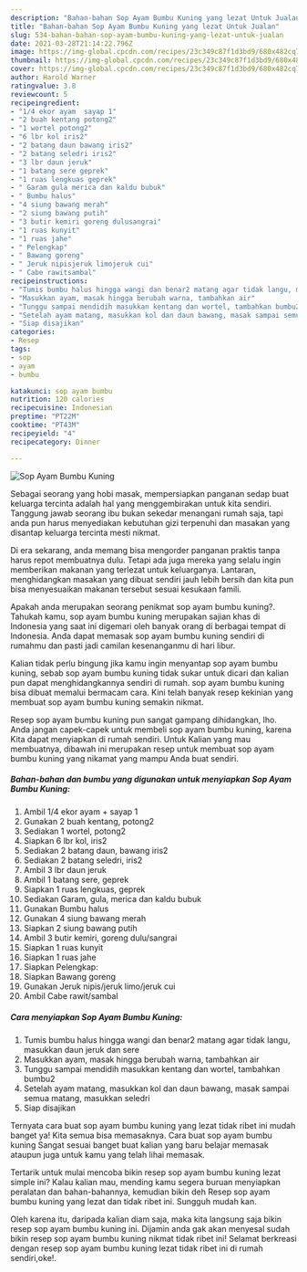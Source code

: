 ```yaml
---
description: "Bahan-bahan Sop Ayam Bumbu Kuning yang lezat Untuk Jualan"
title: "Bahan-bahan Sop Ayam Bumbu Kuning yang lezat Untuk Jualan"
slug: 534-bahan-bahan-sop-ayam-bumbu-kuning-yang-lezat-untuk-jualan
date: 2021-03-28T21:14:22.796Z
image: https://img-global.cpcdn.com/recipes/23c349c87f1d3bd9/680x482cq70/sop-ayam-bumbu-kuning-foto-resep-utama.jpg
thumbnail: https://img-global.cpcdn.com/recipes/23c349c87f1d3bd9/680x482cq70/sop-ayam-bumbu-kuning-foto-resep-utama.jpg
cover: https://img-global.cpcdn.com/recipes/23c349c87f1d3bd9/680x482cq70/sop-ayam-bumbu-kuning-foto-resep-utama.jpg
author: Harold Warner
ratingvalue: 3.8
reviewcount: 5
recipeingredient:
- "1/4 ekor ayam  sayap 1"
- "2 buah kentang potong2"
- "1 wortel potong2"
- "6 lbr kol iris2"
- "2 batang daun bawang iris2"
- "2 batang seledri iris2"
- "3 lbr daun jeruk"
- "1 batang sere geprek"
- "1 ruas lengkuas geprek"
- " Garam gula merica dan kaldu bubuk"
- " Bumbu halus"
- "4 siung bawang merah"
- "2 siung bawang putih"
- "3 butir kemiri goreng dulusangrai"
- "1 ruas kunyit"
- "1 ruas jahe"
- " Pelengkap"
- " Bawang goreng"
- " Jeruk nipisjeruk limojeruk cui"
- " Cabe rawitsambal"
recipeinstructions:
- "Tumis bumbu halus hingga wangi dan benar2 matang agar tidak langu, masukkan daun jeruk dan sere"
- "Masukkan ayam, masak hingga berubah warna, tambahkan air"
- "Tunggu sampai mendidih masukkan kentang dan wortel, tambahkan bumbu2"
- "Setelah ayam matang, masukkan kol dan daun bawang, masak sampai semua matang, masukkan seledri"
- "Siap disajikan"
categories:
- Resep
tags:
- sop
- ayam
- bumbu

katakunci: sop ayam bumbu 
nutrition: 120 calories
recipecuisine: Indonesian
preptime: "PT22M"
cooktime: "PT43M"
recipeyield: "4"
recipecategory: Dinner

---
```



![Sop Ayam Bumbu Kuning](https://img-global.cpcdn.com/recipes/23c349c87f1d3bd9/680x482cq70/sop-ayam-bumbu-kuning-foto-resep-utama.jpg)

Sebagai seorang yang hobi masak, mempersiapkan panganan sedap buat keluarga tercinta adalah hal yang menggembirakan untuk kita sendiri. Tanggung jawab seorang ibu bukan sekedar menangani rumah saja, tapi anda pun harus menyediakan kebutuhan gizi terpenuhi dan masakan yang disantap keluarga tercinta mesti nikmat.

Di era  sekarang, anda memang bisa mengorder panganan praktis tanpa harus repot membuatnya dulu. Tetapi ada juga mereka yang selalu ingin memberikan makanan yang terlezat untuk keluarganya. Lantaran, menghidangkan masakan yang dibuat sendiri jauh lebih bersih dan kita pun bisa menyesuaikan makanan tersebut sesuai kesukaan famili. 



Apakah anda merupakan seorang penikmat sop ayam bumbu kuning?. Tahukah kamu, sop ayam bumbu kuning merupakan sajian khas di Indonesia yang saat ini digemari oleh banyak orang di berbagai tempat di Indonesia. Anda dapat memasak sop ayam bumbu kuning sendiri di rumahmu dan pasti jadi camilan kesenanganmu di hari libur.

Kalian tidak perlu bingung jika kamu ingin menyantap sop ayam bumbu kuning, sebab sop ayam bumbu kuning tidak sukar untuk dicari dan kalian pun dapat menghidangkannya sendiri di rumah. sop ayam bumbu kuning bisa dibuat memalui bermacam cara. Kini telah banyak resep kekinian yang membuat sop ayam bumbu kuning semakin nikmat.

Resep sop ayam bumbu kuning pun sangat gampang dihidangkan, lho. Anda jangan capek-capek untuk membeli sop ayam bumbu kuning, karena Kita dapat menyiapkan di rumah sendiri. Untuk Kalian yang mau membuatnya, dibawah ini merupakan resep untuk membuat sop ayam bumbu kuning yang nikamat yang mampu Anda buat sendiri.

<!--inarticleads1-->

##### Bahan-bahan dan bumbu yang digunakan untuk menyiapkan Sop Ayam Bumbu Kuning:

1. Ambil 1/4 ekor ayam + sayap 1
1. Gunakan 2 buah kentang, potong2
1. Sediakan 1 wortel, potong2
1. Siapkan 6 lbr kol, iris2
1. Sediakan 2 batang daun, bawang iris2
1. Sediakan 2 batang seledri, iris2
1. Ambil 3 lbr daun jeruk
1. Ambil 1 batang sere, geprek
1. Siapkan 1 ruas lengkuas, geprek
1. Sediakan  Garam, gula, merica dan kaldu bubuk
1. Gunakan  Bumbu halus
1. Gunakan 4 siung bawang merah
1. Siapkan 2 siung bawang putih
1. Ambil 3 butir kemiri, goreng dulu/sangrai
1. Siapkan 1 ruas kunyit
1. Siapkan 1 ruas jahe
1. Siapkan  Pelengkap:
1. Siapkan  Bawang goreng
1. Gunakan  Jeruk nipis/jeruk limo/jeruk cui
1. Ambil  Cabe rawit/sambal




<!--inarticleads2-->

##### Cara menyiapkan Sop Ayam Bumbu Kuning:

1. Tumis bumbu halus hingga wangi dan benar2 matang agar tidak langu, masukkan daun jeruk dan sere
1. Masukkan ayam, masak hingga berubah warna, tambahkan air
1. Tunggu sampai mendidih masukkan kentang dan wortel, tambahkan bumbu2
1. Setelah ayam matang, masukkan kol dan daun bawang, masak sampai semua matang, masukkan seledri
1. Siap disajikan




Ternyata cara buat sop ayam bumbu kuning yang lezat tidak ribet ini mudah banget ya! Kita semua bisa memasaknya. Cara buat sop ayam bumbu kuning Sangat sesuai banget buat kalian yang baru belajar memasak ataupun juga untuk kamu yang telah lihai memasak.

Tertarik untuk mulai mencoba bikin resep sop ayam bumbu kuning lezat simple ini? Kalau kalian mau, mending kamu segera buruan menyiapkan peralatan dan bahan-bahannya, kemudian bikin deh Resep sop ayam bumbu kuning yang lezat dan tidak ribet ini. Sungguh mudah kan. 

Oleh karena itu, daripada kalian diam saja, maka kita langsung saja bikin resep sop ayam bumbu kuning ini. Dijamin anda gak akan menyesal sudah bikin resep sop ayam bumbu kuning nikmat tidak ribet ini! Selamat berkreasi dengan resep sop ayam bumbu kuning lezat tidak ribet ini di rumah sendiri,oke!.

